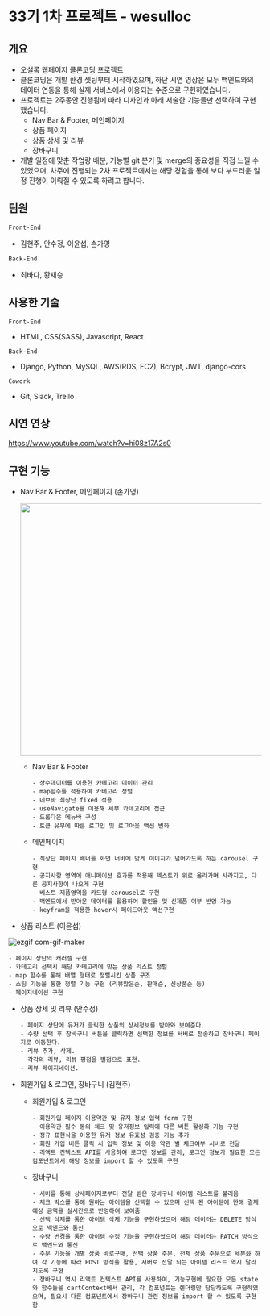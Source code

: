 # 33기 1차 프로젝트 - wesulloc

## 개요

- 오설록 웹페이지 클론코딩 프로젝트
- 클론코딩은 개발 환경 셋팅부터 시작하였으며, 하단 시연 영상은 모두 백엔드와의 데이터 연동을 통해 실제 서비스에서 이용되는 수준으로 구현하였습니다.
- 프로젝트는 2주동안 진행됨에 따라 디자인과 아래 서술한 기능들만 선택하여 구현했습니다.
  - Nav Bar & Footer, 메인페이지
  - 상품 페이지
  - 상품 상세 및 리뷰
  - 장바구니
- 개발 일정에 맞춘 작업량 배분, 기능별 git 분기 및 merge의 중요성을 직접 느낄 수 있었으며, 차주에 진행되는 2차 프로젝트에서는 해당 경험을 통해 보다 부드러운 일정 진행이 이뤄질 수 있도록 하려고 합니다.

## 팀원

`Front-End`

- 김현주, 안수정, 이윤섭, 손가영

`Back-End`

- 최바다, 황재승

## 사용한 기술

`Front-End`

- HTML, CSS(SASS), Javascript, React

`Back-End`

- Django, Python, MySQL, AWS(RDS, EC2), Bcrypt, JWT, django-cors

`Cowork`

- Git, Slack, Trello

## 시연 연상

https://www.youtube.com/watch?v=hi08z17A2s0

## 구현 기능

- Nav Bar & Footer, 메인페이지 (손가영)

  <img width="500" src="https://velog.velcdn.com/images/ka0son/post/6d025d21-7b81-4d1f-b152-6aeb5bcea78b/image.gif"/>

  - Nav Bar & Footer

    ```
    - 상수데이터를 이용한 카테고리 데이터 관리
    - map함수를 적용하여 카테고리 정렬
    - 네브바 최상단 fixed 적용
    - useNavigate를 이용해 세부 카테고리에 접근
    - 드롭다운 메뉴바 구성
    - 토큰 유무에 따른 로그인 및 로그아웃 액션 변화
    ```

  - 메인페이지

    ```
    - 최상단 페이지 배너를 화면 너비에 맞게 이미지가 넘어가도록 하는 carousel 구현
    - 공지사항 영역에 애니메이션 효과를 적용해 텍스트가 위로 올라가며 사라지고, 다른 공지사항이 나오게 구현
    - 베스트 제품영역을 카드형 carousel로 구현
    - 백엔드에서 받아온 데이터를 활용하여 할인율 및 신제품 여부 반영 가능
    - keyfram을 적용한 hover시 페이드아웃 액션구현
    ```

- 상품 리스트 (이윤섭)

![ezgif com-gif-maker](https://user-images.githubusercontent.com/102455161/172119866-b6b40805-1cdf-4bb3-80fb-fec69909af55.gif)

```
- 페이지 상단의 캐러셀 구현
- 카테고리 선택시 해당 카테고리에 맞는 상품 리스트 정렬
- map 함수를 통해 배열 형태로 정렬시킨 상품 구조
- 소팅 기능을 통한 정렬 기능 구현 (리뷰많은순, 판매순, 신상품순 등)
- 페이지네이션 구현
```

- 상품 상세 및 리뷰 (안수정)

  ```
  - 페이지 상단에 유저가 클릭한 상품의 상세정보를 받아와 보여준다.
  - 수량 선택 후 장바구니 버튼을 클릭하면 선택한 정보를 서버로 전송하고 장바구니 페이지로 이동한다.
  - 리뷰 추가, 삭제.
  - 각각의 리뷰, 리뷰 평점을 별점으로 표현.
  - 리뷰 페이지네이션.
  ```

* 회원가입 & 로그인, 장바구니 (김현주)

  - 회원가입 & 로그인

    ```
    - 회원가입 페이지 이용약관 및 유저 정보 입력 form 구현
    - 이용약관 필수 동의 체크 및 유저정보 입력에 따른 버튼 활성화 기능 구현
    - 정규 표현식을 이용한 유저 정보 유효성 검증 기능 추가
    - 회원 가입 버튼 클릭 시 입력 정보 및 이용 약관 별 체크여부 서버로 전달
    - 리액트 컨텍스트 API를 사용하여 로그인 정보를 관리, 로그인 정보가 필요한 모든 컴포넌트에서 해당 정보를 import 할 수 있도록 구현
    ```

  - 장바구니

    ```
    - 서버를 통해 상세페이지로부터 전달 받은 장바구니 아이템 리스트를 불러옴
    - 체크 박스를 통해 원하는 아이템을 선택할 수 있으며 선택 된 아이템에 한해 결제 예상 금액을 실시간으로 반영하여 보여줌
    - 선택 삭제를 통한 아이템 삭제 기능을 구현하였으며 해당 데이터는 DELETE 방식으로 백엔드와 통신
    - 수량 변경을 통한 아이템 수정 기능을 구현하였으며 해당 데이터는 PATCH 방식으로 백엔드와 통신
    - 주문 기능을 개별 상품 바로구매, 선택 상품 주문, 전체 상품 주문으로 세분화 하여 각 기능에 따라 POST 방식을 활용, 서버로 전달 되는 아이템 리스트 역시 달라지도록 구현
    - 장바구니 역시 리액트 컨텍스트 API를 사용하여, 기능구현에 필요한 모든 state와 함수들을 cartContext에서 관리, 각 컴포넌트는 렌더링만 담당하도록 구현하였으며, 필요시 다른 컴포넌트에서 장바구니 관련 정보를 import 할 수 있도록 구현 함
    ```
